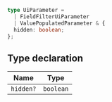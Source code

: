 ```ts
type UiParameter = 
  | FieldFilterUiParameter
  | ValuePopulatedParameter & {
  hidden: boolean;
};
```

## Type declaration

| Name | Type |
| ------ | ------ |
| `hidden?` | `boolean` |
